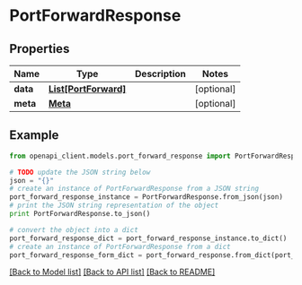 # PortForwardResponse


## Properties

Name | Type | Description | Notes
------------ | ------------- | ------------- | -------------
**data** | [**List[PortForward]**](PortForward.md) |  | [optional] 
**meta** | [**Meta**](Meta.md) |  | [optional] 

## Example

```python
from openapi_client.models.port_forward_response import PortForwardResponse

# TODO update the JSON string below
json = "{}"
# create an instance of PortForwardResponse from a JSON string
port_forward_response_instance = PortForwardResponse.from_json(json)
# print the JSON string representation of the object
print PortForwardResponse.to_json()

# convert the object into a dict
port_forward_response_dict = port_forward_response_instance.to_dict()
# create an instance of PortForwardResponse from a dict
port_forward_response_form_dict = port_forward_response.from_dict(port_forward_response_dict)
```
[[Back to Model list]](../README.md#documentation-for-models) [[Back to API list]](../README.md#documentation-for-api-endpoints) [[Back to README]](../README.md)


